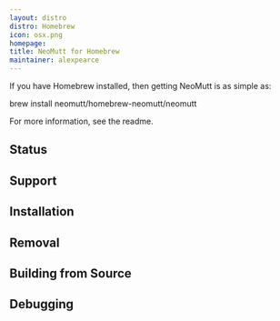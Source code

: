 ```yaml
---
layout: distro
distro: Homebrew
icon: osx.png
homepage: 
title: NeoMutt for Homebrew
maintainer: alexpearce
---
```

If you have Homebrew installed, then getting NeoMutt is as simple as:

brew install neomutt/homebrew-neomutt/neomutt

For more information, see the readme.

## Status

## Support

## Installation

## Removal

## Building from Source

## Debugging


